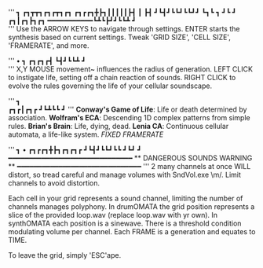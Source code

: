 '''
      ┓ ┏┓┳┳┓┏┓┏┳┓┏┓
┏┓┏┏┓╋┣┓┃┃┃┃┃┣┫ ┃ ┣┫
┛┗┫┛┗┗┛┗┗┛┛ ┗┓┗ ┓ ┛┗
  ┛        ┏┓┃┏┓┣┓┏┓
━━━━━━━━━━━┗┻┗┣┛┛┗┗┻
              ┛     
'''
Use the ARROW KEYS to navigate through settings.
ENTER starts the synthesis based on current settings.
Tweak 'GRID SIZE', 'CELL SIZE', 'FRAMERATE', and more.

'''
   • ┓
┏┓┏┓┏┫
┗┫┛┗┗┻
 ┛    
'''
X,Y MOUSE movement~ influences the radius of generation. 
LEFT CLICK to instigate life, setting off a chain reaction of sounds.
RIGHT CLICK to evolve the rules governing the life of your cellular soundscape.

'''
   ┓   
┏┓┏┃┏┓┏
┛┗┻┗┗ ┛
'''
**Conway's Game of Life**: Life or death determined by association.
**Wolfram's ECA**: Descending 1D complex patterns from simple rules.
**Brian's Brain**: Life, dying, dead.
**Lenia CA**: Continuous cellular automata, a life-like system. *FIXED FRAMERATE*

'''
      ┓    • 
┏┓┏┏┓╋┣┓┏┓┏┓┏
┛┗┫┛┗┗┛┗┗ ┛┗┛
  ┛          
━━━━━━━━━━━━━━━━━━━━━━━━━━━━━━
** DANGEROUS SOUNDS WARNING **
━━━━━━━━━━━━━━━━━━━━━━━━━━━━━━
'''
2 many channels at once WILL distort, so tread careful and manage volumes with SndVol.exe \m/. Limit channels to avoid distortion.

Each cell in your grid represents a sound channel, limiting the number of channels manages polyphony. In drumOMATA the grid position represents a slice of the provided loop.wav (replace loop.wav with yr own). In synthOMATA each position is a sinewave. There is a threshold condition modulating volume per channel. Each FRAME is a generation and equates to TIME.

To leave the grid, simply 'ESC'ape.
